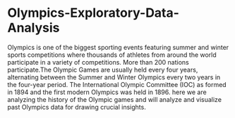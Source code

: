 # Olympics-Exploratory-Data-Analysis
Olympics is one of the biggest sporting events featuring summer and winter sports competitions where thousands of athletes from around the world participate in a variety of competitions. More than 200 nations participate.The Olympic Games are usually held every four years, alternating between the Summer and Winter Olympics every two years in the four-year period. The International Olympic Committee (IOC) as formed in 1894 and the first modern Olympics was held in 1896.  here we are analyzing the history of the Olympic games and will analyze and visualize past Olympics data for drawing crucial insights.
